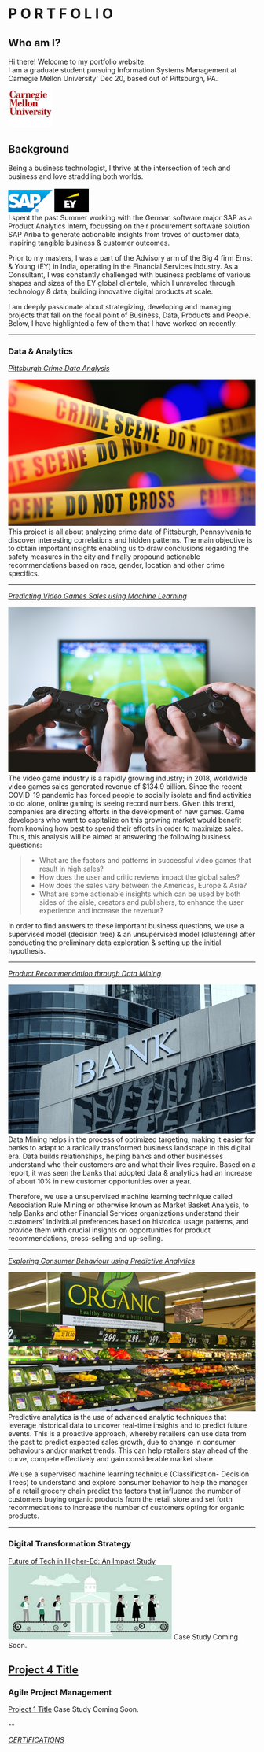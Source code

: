 # P O R T F O L I O
## Who am I?
Hi there! Welcome to my portfolio website. <br>
I am a graduate student pursuing Information Systems Management at Carnegie Mellon University' Dec 20, based out of Pittsburgh, PA.  <br>
<img width= 90 src="images/cmu.png?raw=true"/> <br>
## Background
Being a business technologist, I thrive at the intersection of tech and business and love straddling both worlds. <br><br>
                   <img width= 90 src="images/sap.jpg?raw=true"/>  <img width= 70 src="images/ey.png?raw=true"/> <br>
I spent the past Summer working with the German software major SAP as a Product Analytics Intern, focussing on their procurement software                                        solution SAP Ariba to generate actionable insights from troves of customer data, inspiring tangible business & customer outcomes. <br>


Prior to my masters, I was a part of the Advisory arm of the Big 4 firm Ernst & Young (EY) in India, operating in the Financial Services industry. As a Consultant, I was constantly challenged with business problems of various shapes and sizes of the EY global clientele, which I unraveled through technology & data, building innovative digital products at scale.

I am deeply passionate about strategizing, developing and managing projects that fall on the focal point of Business, Data, Products and People. Below, I have highlighted a few of them that I have worked on recently.  

---

### Data & Analytics 
[*Pittsburgh Crime Data Analysis*](/PghCrimeDataAnalysis/)

<a href="/PghCrimeDataAnalysis/">
<img src="images/crime.jpg?raw=true"/>
</a>
This project is all about analyzing crime data of Pittsburgh, Pennsylvania to discover interesting correlations and hidden patterns. The main objective is to obtain important insights enabling us to draw conclusions regarding the safety measures in the city and finally propound actionable recommendations based on race, gender, location and other crime specifics.

---

[*Predicting Video Games Sales using Machine Learning*](/sample_page)

<a href="/sample_page">
<img src="images/vdogames.jpg"/>
</a>
The video game industry is a rapidly growing industry; in 2018, worldwide video games sales generated revenue of $134.9 billion. Since the recent COVID-19 pandemic has forced people to socially isolate and find activities to do alone, online gaming is seeing record numbers. Given this trend, companies are directing efforts in the development of new games. Game developers who want to capitalize on this growing market would benefit from knowing how best to spend their efforts in order to maximize sales.  Thus, this analysis will be aimed at answering the following business questions:

> - What are the factors and patterns in successful video games that result in high sales? <br>
> - How does the user and critic reviews impact the global sales? <br>
> - How does the sales vary between the Americas, Europe & Asia? <br>
> - What are some actionable insights which can be used by both sides of the aisle, creators and publishers, to enhance the user experience and increase the revenue? <br>

In order to find answers to these important business questions, we use a supervised model (decision tree) & an unsupervised model (clustering) after conducting the preliminary data exploration & setting up the initial hypothesis.

---
[*Product Recommendation through Data Mining*](/Customer-Acq-Ret)

<a href="/Customer-Acq-Ret">
<img src="images/bank.jpg?raw=true"/>
</a>
Data Mining helps in the process of optimized targeting, making it easier for banks to adapt to a radically transformed business landscape in this digital era. Data builds relationships, helping banks and other businesses understand who their customers are and what their lives require. Based on a report, it was seen the banks that adopted data & analytics had an increase of about 10% in new customer opportunities over a year. <br>

Therefore, we use a unsupervised machine learning technique called Association Rule Mining or otherwise known as Market Basket Analysis, to help Banks and other Financial Services organizations understand their customers' individual preferences based on historical usage patterns, and provide them with crucial insights on opportunities for product recommendations, cross-selling and up-selling.

---
[*Exploring Consumer Behaviour using Predictive Analytics*](/Understanding-consumer-behavior)

<a href="/Understanding-consumer-behavior">
<img src="images/organic.jpg?raw=true"/>
</a>
Predictive analytics is the use of advanced analytic techniques that leverage historical data to uncover real-time insights and to predict future events. This is a proactive approach, whereby retailers can use data from the past to predict expected sales growth, due to change in consumer behaviours and/or market trends. This can help retailers stay ahead of the curve, compete effectively and gain considerable market share. <br>

We use a supervised machine learning technique (Classification- Decision Trees) to understand and explore consumer behavior to help the manager of a retail grocery chain predict the factors that influence the number of customers buying organic products from the retail store and set forth recommedations to increase the number of customers opting for organic products.

---
### Digital Transformation Strategy
[Future of Tech in Higher-Ed: An Impact Study](http://example.com/)
<img src="images/collg.jpg?raw=true"/>
Case Study Coming Soon.

[Project 4 Title](/pdf/sample_presentation.pdf)
---

### Agile Project Management

[Project 1 Title](http://example.com/)
Case Study Coming Soon.

--

[*CERTIFICATIONS*](/cert_page)

        
        

